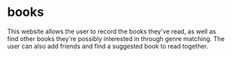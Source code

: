 # books

This website allows the user to record the books they've read, as well as find other books they're possibly interested in through genre matching. The user can also add friends and find a suggested book to read together. 
